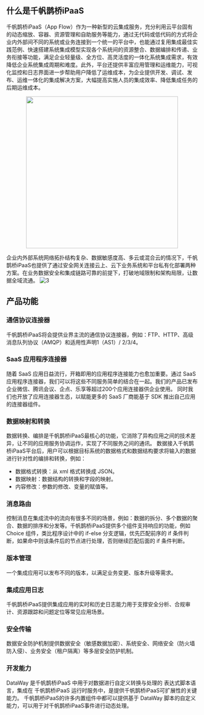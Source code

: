 ## 什么是千帆鹊桥iPaaS
千帆鹊桥iPaaS（App Flow）作为一种新型的云集成服务，充分利用云平台固有的动态缩放、容器、资源管理和自助服务等能力，通过无代码或低代码的方式将企业内外部间不同的系统或业务连接到一个统一的平台中，也能通过复用集成最佳实践范例、快速搭建系统集成模型实现各个系统间的资源整合、数据编排和传递、业务衔接等功能，满足企业轻量级、全方位、高灵活度的一体化系统集成需求，有效降低企业系统集成周期和难度。此外，平台还提供丰富应用管理和运维能力，可视化监控和日志界面进一步帮助用户降低了运维成本，为企业提供开发、调试、发布、运维一体化的集成解决方案，大幅提高实施人员的集成效率、降低集成任务的后期运维成本。
<p align="center"><img src="https://qcloudimg.tencent-cloud.cn/raw/a8f02156dc62cd4f2e6c9a2ae75f0ecd.png" width="400px"></p>



企业内外部系统网络拓扑结构复杂、数据敏感度高、多云或混合云的情况下，千帆鹊桥iPaaS也提供了通过安全网关连接云上、云下业务系统和平台私有化部署两种方案。在业务数据安全和集成链路可靠的前提下，打破地域限制和架构局限，让数据全域流通。
![3](https://document-1259649581.cos.ap-guangzhou.myqcloud.com/eis/3.png)



## 产品功能

### 通信协议连接器

千帆鹊桥iPaaS将会提供业界主流的通信协议连接器，例如：FTP、HTTP、高级消息队列协议（AMQP）和适用性声明1（AS1）/ 2/3/4。 


### SaaS 应用程序连接器

随着 SaaS 应用日益流行，开箱即用的应用程序连接能力也愈加重要。通过 SaaS 应用程序连接器，我们可以将这些不同服务简单的结合在一起。我们的产品已发布企业微信、腾讯会议、企点、乐享等超过200个应用连接器供企业使用。 同时我们也开放了应用连接器生态，以赋能更多的 SaaS 厂商能基于 SDK 推出自己应用的连接器组件。

### 数据映射和转换

数据转换、编排是千帆鹊桥iPaaS最核心的功能，它消除了异构应用之间的技术差异，让不同的应用服务协调运作，实现了不同服务之间的通讯。
数据接入千帆鹊桥iPaaS平台后，用户可以根据目标系统的数据格式和数据结构要求将输入的数据进行针对性的编排和转换，例如：

- 数据格式转换：从 xml 格式转换成 JSON。
- 数据映射：数据结构的转换和字段的映射。
- 内容修改：参数的修改、变量的赋值等。


### 消息路由

控制消息在集成流中的流向有很多不同的场景，例如：数据的拆分、多个数据的聚合、数据的排序和分发等。千帆鹊桥iPaaS提供多个组件支持响应的功能，例如 Choice 组件，类比程序设计中的 if-else 分支逻辑，优先匹配前序的 if 条件判断，如果命中则该条件后的节点进行处理，否则继续匹配后面的 if 条件判断。

### 版本管理
一个集成应用可以发布不同的版本，以满足业务变更、版本升级等需求。

### 集成应用日志
千帆鹊桥iPaaS提供集成应用的实时和历史日志能力用于支撑安全分析、合规审计、资源跟踪和问题定位等常见应用场景。

### 安全传输
数据安全防护机制提供数据安全（敏感数据加密）、系统安全、网络安全（防火墙防入侵）、业务安全（租户隔离）等多层安全防护机制。

###  开发能力 
DataWay 是千帆鹊桥iPaaS 中用于对数据进行自定义转换与处理的 表达式脚本语言，集成在 千帆鹊桥iPaaS 运行时服务中，是提供千帆鹊桥iPaaS可扩展性的关键能力。
千帆鹊桥iPaaS的许多内置组件中都可以提供基于 DataWay 脚本的自定义能力，可以用于对千帆鹊桥iPaaS事件进行动态处理。
